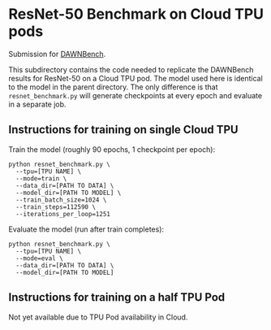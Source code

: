 # ResNet-50 Benchmark on Cloud TPU pods

Submission for [DAWNBench](https://dawn.cs.stanford.edu/benchmark/index.html).

This subdirectory contains the code needed to replicate the DAWNBench results
for ResNet-50 on a Cloud TPU pod. The model used here is identical to the model
in the parent directory. The only difference is that `resnet_benchmark.py` will
generate checkpoints at every epoch and evaluate in a separate job.

## Instructions for training on single Cloud TPU

Train the model (roughly 90 epochs, 1 checkpoint per epoch):
```
python resnet_benchmark.py \
  --tpu=[TPU NAME] \
  --mode=train \
  --data_dir=[PATH TO DATA] \
  --model_dir=[PATH TO MODEL] \
  --train_batch_size=1024 \
  --train_steps=112590 \
  --iterations_per_loop=1251
```

Evaluate the model (run after train completes):
```
python resnet_benchmark.py \
  --tpu=[TPU NAME] \
  --mode=eval \
  --data_dir=[PATH TO DATA] \
  --model_dir=[PATH TO MODEL]
```

## Instructions for training on a half TPU Pod

Not yet available due to TPU Pod availability in Cloud.

